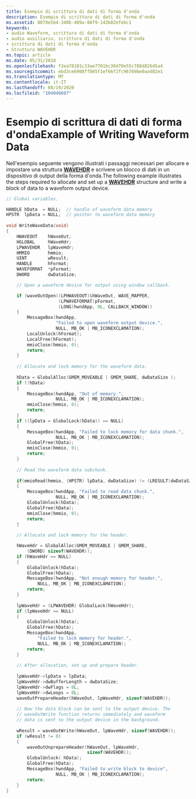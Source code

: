 ```yaml
---
title: Esempio di scrittura di dati di forma d'onda
description: Esempio di scrittura di dati di forma d'onda
ms.assetid: 8078e5b4-340b-409a-88f9-143b02efebc1
keywords:
- audio Waveform, scrittura di dati di forma d'onda
- audio ausiliario, scrittura di dati di forma d'onda
- scrittura di dati di forma d'onda
- Struttura WAVEHDR
ms.topic: article
ms.date: 05/31/2018
ms.openlocfilehash: f3ea78101c33ae7701bc30d70e55c788d826d5a4
ms.sourcegitcommit: ebd3ce6908ff865f1ef66f2fc96769be0aad82e1
ms.translationtype: MT
ms.contentlocale: it-IT
ms.lasthandoff: 08/19/2020
ms.locfileid: "104046607"
---
```

# <a name="example-of-writing-waveform-data"></a><span data-ttu-id="6c80b-107">Esempio di scrittura di dati di forma d'onda</span><span class="sxs-lookup"><span data-stu-id="6c80b-107">Example of Writing Waveform Data</span></span>

<span data-ttu-id="6c80b-108">Nell'esempio seguente vengono illustrati i passaggi necessari per allocare e impostare una struttura [**WAVEHDR**](/windows/win32/api/mmeapi/ns-mmeapi-wavehdr) e scrivere un blocco di dati in un dispositivo di output della forma d'onda.</span><span class="sxs-lookup"><span data-stu-id="6c80b-108">The following example illustrates the steps required to allocate and set up a [**WAVEHDR**](/windows/win32/api/mmeapi/ns-mmeapi-wavehdr) structure and write a block of data to a waveform output device.</span></span>


```C++
// Global variables. 

HANDLE hData  = NULL;  // handle of waveform data memory 
HPSTR  lpData = NULL;  // pointer to waveform data memory 
 
void WriteWaveData(void) 
{ 
    HWAVEOUT    hWaveOut; 
    HGLOBAL     hWaveHdr; 
    LPWAVEHDR   lpWaveHdr; 
    HMMIO       hmmio; 
    UINT        wResult; 
    HANDLE      hFormat; 
    WAVEFORMAT  *pFormat; 
    DWORD       dwDataSize; 

    // Open a waveform device for output using window callback. 

    if (waveOutOpen((LPHWAVEOUT)&hWaveOut, WAVE_MAPPER, 
                    (LPWAVEFORMAT)pFormat, 
                    (LONG)hwndApp, 0L, CALLBACK_WINDOW)) 
    { 
        MessageBox(hwndApp, 
                   "Failed to open waveform output device.", 
                   NULL, MB_OK | MB_ICONEXCLAMATION); 
        LocalUnlock(hFormat); 
        LocalFree(hFormat); 
        mmioClose(hmmio, 0); 
        return; 
    } 
 
    // Allocate and lock memory for the waveform data. 
 
    hData = GlobalAlloc(GMEM_MOVEABLE | GMEM_SHARE, dwDataSize ); 
    if (!hData) 
    { 
        MessageBox(hwndApp, "Out of memory.", 
                   NULL, MB_OK | MB_ICONEXCLAMATION); 
        mmioClose(hmmio, 0); 
        return; 
    } 
    if ((lpData = GlobalLock(hData)) == NULL) 
    { 
        MessageBox(hwndApp, "Failed to lock memory for data chunk.", 
                   NULL, MB_OK | MB_ICONEXCLAMATION); 
        GlobalFree(hData); 
        mmioClose(hmmio, 0); 
        return; 
    } 
 
    // Read the waveform data subchunk. 
 
    if(mmioRead(hmmio, (HPSTR) lpData, dwDataSize) != (LRESULT)dwDataSize) 
    { 
        MessageBox(hwndApp, "Failed to read data chunk.", 
                   NULL, MB_OK | MB_ICONEXCLAMATION); 
        GlobalUnlock(hData); 
        GlobalFree(hData); 
        mmioClose(hmmio, 0); 
        return; 
    } 
 
    // Allocate and lock memory for the header. 

    hWaveHdr = GlobalAlloc(GMEM_MOVEABLE | GMEM_SHARE, 
        (DWORD) sizeof(WAVEHDR)); 
    if (hWaveHdr == NULL) 
    { 
        GlobalUnlock(hData); 
        GlobalFree(hData); 
        MessageBox(hwndApp, "Not enough memory for header.", 
            NULL, MB_OK | MB_ICONEXCLAMATION); 
        return; 
    } 
 
    lpWaveHdr = (LPWAVEHDR) GlobalLock(hWaveHdr); 
    if (lpWaveHdr == NULL) 
    { 
        GlobalUnlock(hData); 
        GlobalFree(hData); 
        MessageBox(hwndApp, 
            "Failed to lock memory for header.", 
            NULL, MB_OK | MB_ICONEXCLAMATION); 
        return; 
    } 
 
    // After allocation, set up and prepare header. 
 
    lpWaveHdr->lpData = lpData; 
    lpWaveHdr->dwBufferLength = dwDataSize; 
    lpWaveHdr->dwFlags = 0L; 
    lpWaveHdr->dwLoops = 0L; 
    waveOutPrepareHeader(hWaveOut, lpWaveHdr, sizeof(WAVEHDR)); 
 
    // Now the data block can be sent to the output device. The 
    // waveOutWrite function returns immediately and waveform 
    // data is sent to the output device in the background. 
 
    wResult = waveOutWrite(hWaveOut, lpWaveHdr, sizeof(WAVEHDR)); 
    if (wResult != 0) 
    { 
        waveOutUnprepareHeader(hWaveOut, lpWaveHdr, 
                               sizeof(WAVEHDR)); 
        GlobalUnlock( hData); 
        GlobalFree(hData); 
        MessageBox(hwndApp, "Failed to write block to device", 
                   NULL, MB_OK | MB_ICONEXCLAMATION); 
        return; 
    } 
} 
```



 

 